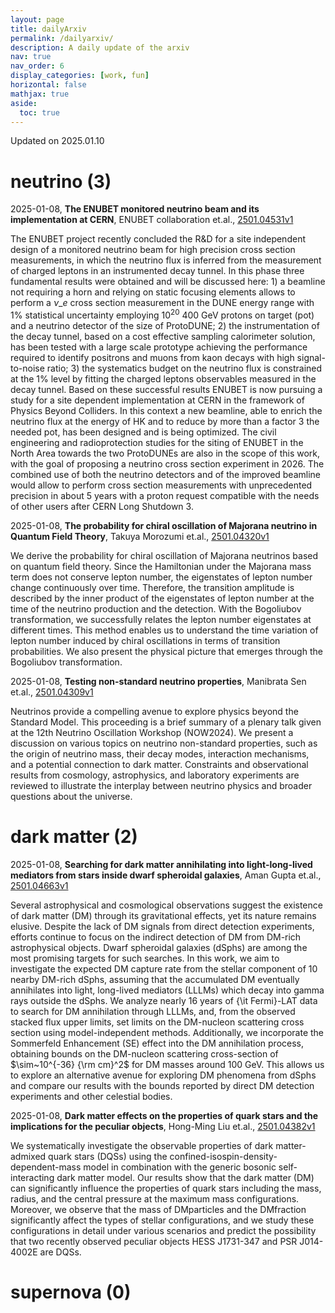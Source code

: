 ```yaml
---
layout: page
title: dailyArxiv
permalink: /dailyarxiv/
description: A daily update of the arxiv
nav: true
nav_order: 6
display_categories: [work, fun]
horizontal: false
mathjax: true
aside:
  toc: true
---
```


 Updated on 2025.01.10
# neutrino (3)

2025-01-08, **The ENUBET monitored neutrino beam and its implementation at CERN**, ENUBET collaboration et.al., [2501.04531v1](http://arxiv.org/abs/2501.04531v1)

 The ENUBET project recently concluded the R&D for a site independent design of a monitored neutrino beam for high precision cross section measurements, in which the neutrino flux is inferred from the measurement of charged leptons in an instrumented decay tunnel. In this phase three fundamental results were obtained and will be discussed here: 1) a beamline not requiring a horn and relying on static focusing elements allows to perform a $\nu\_e$ cross section measurement in the DUNE energy range with 1% statistical uncertainty employing $10^{20}$ 400 GeV protons on target (pot) and a neutrino detector of the size of ProtoDUNE; 2) the instrumentation of the decay tunnel, based on a cost effective sampling calorimeter solution, has been tested with a large scale prototype achieving the performance required to identify positrons and muons from kaon decays with high signal-to-noise ratio; 3) the systematics budget on the neutrino flux is constrained at the 1% level by fitting the charged leptons observables measured in the decay tunnel. Based on these successful results ENUBET is now pursuing a study for a site dependent implementation at CERN in the framework of Physics Beyond Colliders. In this context a new beamline, able to enrich the neutrino flux at the energy of HK and to reduce by more than a factor 3 the needed pot, has been designed and is being optimized. The civil engineering and radioprotection studies for the siting of ENUBET in the North Area towards the two ProtoDUNEs are also in the scope of this work, with the goal of proposing a neutrino cross section experiment in 2026. The combined use of both the neutrino detectors and of the improved beamline would allow to perform cross section measurements with unprecedented precision in about 5 years with a proton request compatible with the needs of other users after CERN Long Shutdown 3.

2025-01-08, **The probability for chiral oscillation of Majorana neutrino in Quantum Field Theory**, Takuya Morozumi et.al., [2501.04320v1](http://arxiv.org/abs/2501.04320v1)

 We derive the probability for chiral oscillation of Majorana neutrinos based on quantum field theory. Since the Hamiltonian under the Majorana mass term does not conserve lepton number, the eigenstates of lepton number change continuously over time. Therefore, the transition amplitude is described by the inner product of the eigenstates of lepton number at the time of the neutrino production and the detection. With the Bogoliubov transformation, we successfully relates the lepton number eigenstates at different times. This method enables us to understand the time variation of lepton number induced by chiral oscillations in terms of transition probabilities. We also present the physical picture that emerges through the Bogoliubov transformation.

2025-01-08, **Testing non-standard neutrino properties**, Manibrata Sen et.al., [2501.04309v1](http://arxiv.org/abs/2501.04309v1)

 Neutrinos provide a compelling avenue to explore physics beyond the Standard Model. This proceeding is a brief summary of a plenary talk given at the 12th Neutrino Oscillation Workshop (NOW2024). We present a discussion on various topics on neutrino non-standard properties, such as the origin of neutrino mass, their decay modes, interaction mechanisms, and a potential connection to dark matter. Constraints and observational results from cosmology, astrophysics, and laboratory experiments are reviewed to illustrate the interplay between neutrino physics and broader questions about the universe.

# dark matter (2)

2025-01-08, **Searching for dark matter annihilating into light-long-lived mediators from stars inside dwarf spheroidal galaxies**, Aman Gupta et.al., [2501.04663v1](http://arxiv.org/abs/2501.04663v1)

 Several astrophysical and cosmological observations suggest the existence of dark matter (DM) through its gravitational effects, yet its nature remains elusive. Despite the lack of DM signals from direct detection experiments, efforts continue to focus on the indirect detection of DM from DM-rich astrophysical objects. Dwarf spheroidal galaxies (dSphs) are among the most promising targets for such searches. In this work, we aim to investigate the expected DM capture rate from the stellar component of 10 nearby DM-rich dSphs, assuming that the accumulated DM eventually annihilates into light, long-lived mediators (LLLMs) which decay into gamma rays outside the dSphs. We analyze nearly 16 years of {\it Fermi}-LAT data to search for DM annihilation through LLLMs, and, from the observed stacked flux upper limits, set limits on the DM-nucleon scattering cross section using model-independent methods. Additionally, we incorporate the Sommerfeld Enhancement (SE) effect into the DM annihilation process, obtaining bounds on the DM-nucleon scattering cross-section of $\sim~10^{-36} {\rm cm}^2$ for DM masses around 100 GeV. This allows us to explore an alternative avenue for exploring DM phenomena from dSphs and compare our results with the bounds reported by direct DM detection experiments and other celestial bodies.

2025-01-08, **Dark matter effects on the properties of quark stars and the implications for the peculiar objects**, Hong-Ming Liu et.al., [2501.04382v1](http://arxiv.org/abs/2501.04382v1)

 We systematically investigate the observable properties of dark matter-admixed quark stars (DQSs) using the confined-isospin-density-dependent-mass model in combination with the generic bosonic self-interacting dark matter model. Our results show that the dark matter (DM) can significantly influence the properties of quark stars including the mass, radius, and the central pressure at the maximum mass configurations. Moreover, we observe that the mass of DMparticles and the DMfraction significantly affect the types of stellar configurations, and we study these configurations in detail under various scenarios and predict the possibility that two recently observed peculiar objects HESS J1731-347 and PSR J014-4002E are DQSs.

# supernova (0)

